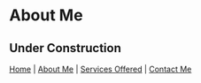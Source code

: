 # About Me 

## Under Construction 

[Home](./README.md)  |  [About Me](./About.md)  |  [Services Offered](./Services.md)  |  [Contact Me](./Contact.md)
